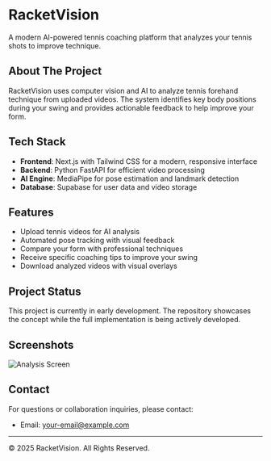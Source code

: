 # RacketVision

A modern AI-powered tennis coaching platform that analyzes your tennis shots to improve technique.

## About The Project

RacketVision uses computer vision and AI to analyze tennis forehand technique from uploaded videos. The system identifies key body positions during your swing and provides actionable feedback to help improve your form.

## Tech Stack

- **Frontend**: Next.js with Tailwind CSS for a modern, responsive interface
- **Backend**: Python FastAPI for efficient video processing
- **AI Engine**: MediaPipe for pose estimation and landmark detection
- **Database**: Supabase for user data and video storage

## Features

- Upload tennis videos for AI analysis
- Automated pose tracking with visual feedback
- Compare your form with professional techniques
- Receive specific coaching tips to improve your swing
- Download analyzed videos with visual overlays

## Project Status

This project is currently in early development. The repository showcases the concept while the full implementation is being actively developed.

## Screenshots

![Analysis Screen](racket-vision-showcase/showcase.png)

## Contact

For questions or collaboration inquiries, please contact:
- Email: your-email@example.com

---

© 2025 RacketVision. All Rights Reserved.
